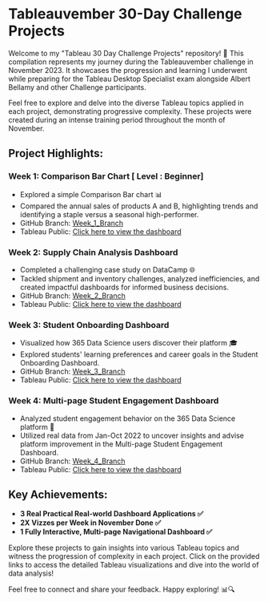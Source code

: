 # Tableauvember 30-Day Challenge Projects

Welcome to my "Tableau 30 Day Challenge Projects" repository! 🚀 This compilation represents my journey during the Tableauvember challenge in November 2023. It showcases the progression and learning I underwent while preparing for the Tableau Desktop Specialist exam alongside Albert Bellamy and other Challenge participants.

Feel free to explore and delve into the diverse Tableau topics applied in each project, demonstrating progressive complexity. These projects were created during an intense training period throughout the month of November.

## Project Highlights:

### Week 1: Comparison Bar Chart [ Level : Beginner]
- Explored a simple Comparison Bar chart 📊
- Compared the annual sales of products A and B, highlighting trends and identifying a staple versus a seasonal high-performer.
- GitHub Branch: [Week_1_Branch](#)
- Tableau Public: [Click here to view the dashboard](https://lnkd.in/gRje2Xc2)

### Week 2: Supply Chain Analysis Dashboard
- Completed a challenging case study on DataCamp 🌐
- Tackled shipment and inventory challenges, analyzed inefficiencies, and created impactful dashboards for informed business decisions.
- GitHub Branch: [Week_2_Branch](#)
- Tableau Public: [Click here to view the dashboard](https://lnkd.in/gfjZEy4y)

### Week 3: Student Onboarding Dashboard
- Visualized how 365 Data Science users discover their platform 🎓
- Explored students' learning preferences and career goals in the Student Onboarding Dashboard.
- GitHub Branch: [Week_3_Branch](#)
- Tableau Public: [Click here to view the dashboard](https://lnkd.in/gmPqxhpE)

### Week 4: Multi-page Student Engagement Dashboard
- Analyzed student engagement behavior on the 365 Data Science platform 🚀
- Utilized real data from Jan-Oct 2022 to uncover insights and advise platform improvement in the Multi-page Student Engagement Dashboard.
- GitHub Branch: [Week_4_Branch](#)
- Tableau Public: [Click here to view the dashboard](https://lnkd.in/gdeGSwuW)

## Key Achievements:

- **3 Real Practical Real-world Dashboard Applications ✅**
- **2X Vizzes per Week in November Done ✅**
- **1 Fully Interactive, Multi-page Navigational Dashboard ✅**

Explore these projects to gain insights into various Tableau topics and witness the progression of complexity in each project. Click on the provided links to access the detailed Tableau visualizations and dive into the world of data analysis!

Feel free to connect and share your feedback. Happy exploring! 📊🔍
